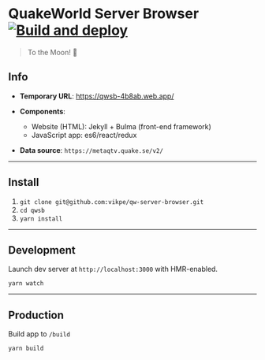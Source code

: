 # QuakeWorld Server Browser [![Build and deploy](https://github.com/vikpe/qw-server-browser/actions/workflows/deploy.yml/badge.svg)](https://github.com/vikpe/qw-server-browser/actions/workflows/deploy.yml)
> To the Moon! 🚀

## Info
* **Temporary URL**: https://qwsb-4b8ab.web.app/
* **Components**: 
  * Website (HTML): Jekyll + Bulma (front-end framework)
  * JavaScript app: es6/react/redux
    
* **Data source**: `https://metaqtv.quake.se/v2/`

---

## Install
1. `git clone git@github.com:vikpe/qw-server-browser.git`
1. `cd qwsb`   
1. `yarn install`

---

## Development
Launch dev server at `http://localhost:3000` with HMR-enabled.
```
yarn watch
```

---

## Production
Build app to `/build`
```
yarn build
```

